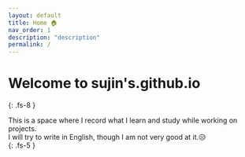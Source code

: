 ```yaml
---
layout: default
title: Home 🏠
nav_order: 1
description: "description"
permalink: /
---
```


# Welcome to sujin's.github.io
{: .fs-8 }

This is a space where I record what I learn and study while working on projects.  
I will try to write in English, though I am not very good at it.😥    
{: .fs-5 }



<!-- [Get started now](#getting-started){: .btn .btn-primary .fs-5 .mb-4 .mb-md-0 .mr-2 }  -->
<!-- [View it on GitHub](https://github.com/just-the-docs/just-the-docs){: .btn .fs-5 .mb-4 .mb-md-0 } -->

